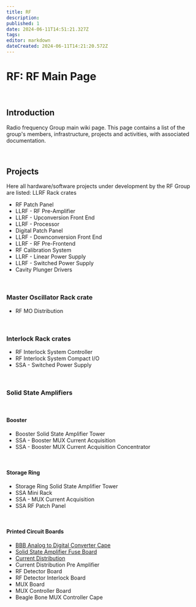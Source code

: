 ```yaml
---
title: RF
description: 
published: 1
date: 2024-06-11T14:51:21.327Z
tags: 
editor: markdown
dateCreated: 2024-06-11T14:21:20.572Z
---
```


# RF: RF Main Page

<br>

## Introduction

Radio frequency Group main wiki page. This page contains a list of the group's members, infrastructure, projects and activities, with associated documentation.

<br>

## Projects

Here all hardware/software projects under development by the RF Group are listed:
LLRF Rack crates

* RF Patch Panel
* LLRF - RF Pre-Amplifier
* LLRF - Upconversion Front End
* LLRF - Processor
* Digital Patch Panel
* LLRF - Downconversion Front End
* LLRF - RF Pre-Frontend
* RF Calibration System
* LLRF - Linear Power Supply
* LLRF - Switched Power Supply
* Cavity Plunger Drivers

<br>

### Master Oscillator Rack crate

* RF MO Distribution

<br>

### Interlock Rack crates

* RF Interlock System Controller
* RF Interlock System Compact I/O
* SSA - Switched Power Supply

<br>

### Solid State Amplifiers

<br>

#### Booster

* Booster Solid State Amplifier Tower
* SSA - Booster MUX Current Acquisition
* SSA - Booster MUX Current Acquisition Concentrator

<br>

#### Storage Ring

* Storage Ring Solid State Amplifier Tower
* SSA Mini Rack
* SSA - MUX Current Acquisition
* SSA RF Patch Panel

<br>

#### Printed Circuit Boards

* [BBB Analog to Digital Converter Cape](/Machine/Groups/RF/bbb_adc)
* [Solid State Amplifier Fuse Board](/Machine/Groups/RF/solid_state_amplif_fuse_board)
* [Current Distribution](/Machine/Groups/RF/current_dist)
* Current Distribution Pre Amplifier
* RF Detector Board
* RF Detector Interlock Board
* MUX Board
* MUX Controller Board
* Beagle Bone MUX Controller Cape
